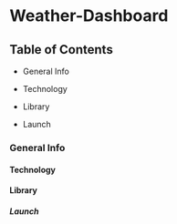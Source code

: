 # Weather-Dashboard



## Table of Contents

* General Info

* Technology

* Library

* Launch

### General Info



#### Technology



#### Library



##### Launch



